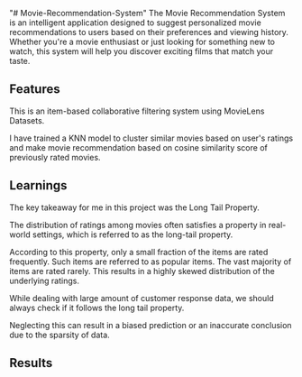 "# Movie-Recommendation-System" 
The Movie Recommendation System is an intelligent application designed to suggest personalized movie recommendations to users based on their preferences and viewing history. Whether you're a movie enthusiast or just looking for something new to watch, this system will help you discover exciting films that match your taste.

## Features

This is an item-based collaborative filtering system using MovieLens Datasets. 

I have trained a KNN model to cluster similar movies based on user's ratings and make movie recommendation based on cosine similarity score of previously rated movies.

## Learnings

The key takeaway for me in this project was the Long Tail Property.

The distribution of ratings among movies often satisfies a property in real-world settings, which is referred to as the long-tail property.


According to this property, only a small fraction of the items are rated frequently. Such items are referred to as popular items. The vast majority of items are rated rarely. This results in a highly skewed distribution of the underlying ratings.

While dealing with large amount of customer response data, we should always check if it follows the long tail property.

Neglecting this can result in a biased prediction or an inaccurate conclusion due to the sparsity of data.

## Results
